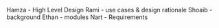 Hamza - High Level Design
Rami - use cases & design rationale
Shoaib - background
Ethan - modules
Nart - Requirements
